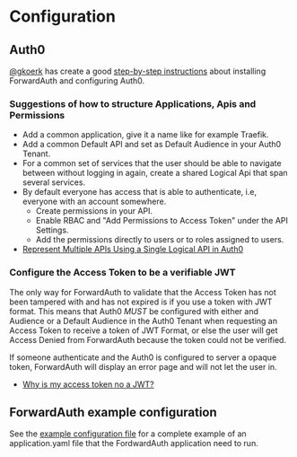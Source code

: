 # Configuration

## Auth0
[@gkoerk](https://github.com/gkoerk) has create a good [step-by-step instructions](https://github.com/gkoerk/QNAP-Docker-Swarm-Setup#forwardauth-setup-steps)
about installing ForwardAuth and configuring Auth0.

### Suggestions of how to structure Applications, Apis and Permissions
- Add a common application, give it a name like for example Traefik.
- Add a common Default API and set as Default Audience in your Auth0 Tenant.
- For a common set of services that the user should be able to navigate between without logging in again, create a 
shared Logical Api that span several services.
- By default everyone has access that is able to authenticate, i.e, everyone with an account somewhere.
  - Create permissions in your API.
  - Enable RBAC and "Add Permissions to Access Token" under the API Settings. 
  - Add the permissions directly to users or to roles assigned to users.
- [Represent Multiple APIs Using a Single Logical API in Auth0](https://auth0.com/docs/api-auth/tutorials/represent-multiple-apis)

### Configure the Access Token to be a verifiable JWT
The only way for ForwardAuth to validate that the Access Token has not been tampered with and has not expired is if you
use a token with JWT format. This means that Auth0 *MUST* be configured with either and Audience or a Default Audience 
in the Auth0 Tenant when requesting an Access Token to receive a token of JWT Format, or else the user will get Access
Denied from ForwardAuth because the token could not be verified. 

If someone authenticate and the Auth0 is configured to server a opaque token, ForwardAuth will display an error page
and will not let the user in.
- [Why is my access token no a JWT?](https://community.auth0.com/t/why-is-my-access-token-not-a-jwt/31028)


## ForwardAuth example configuration
See the [example configuration file](/example/application.yaml) for a complete example of an application.yaml file
that the FordwardAuth application need to run.
